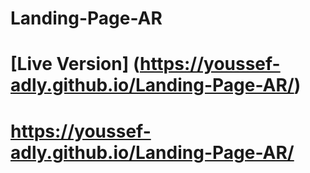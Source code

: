 # Landing-Page-AR
# [Live Version] (https://youssef-adly.github.io/Landing-Page-AR/)
# https://youssef-adly.github.io/Landing-Page-AR/